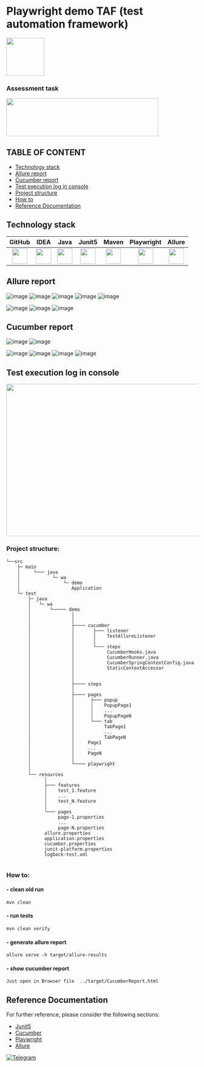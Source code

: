 # Playwright demo TAF (test automation framework)
<img src="https://github.com/xt4k/playwright-junit-allure-demo/assets/38681283/52b31b88-8996-47eb-a8ef-551fae1d70e6" width="100" height="100">

### Assessment task
<img src="https://github.com/user-attachments/assets/916e42ef-6c0a-40a4-93b3-8bb7e02cec73" width="400" height="100">


## TABLE OF CONTENT
* [Technology stack](#technology-stack)
* [Allure report](#allure-report)
* [Cucumber report](#cucumber-report)
* [Test execution log in console](#test-execution-log-in-console)
* [Project structure](#Project-structure)
* [How to](#how-to)
* [Reference Documentation](#Reference-Documentation) 

## Technology stack
| GitHub | IDEA | Java | Junit5 | Maven | Playwright | Allure | 
|:-----:|:-----:|:----:|:------:|:-----:|:---------:|:--------:|
|<img src="https://user-images.githubusercontent.com/38681283/120561870-048f0480-c40e-11eb-9ff8-c155f9d617c4.png" width="40" height="40">|<img src="https://user-images.githubusercontent.com/38681283/120561799-e88b6300-c40d-11eb-91ba-d4103ef6d4b5.png" width="40" height="40">|<img src="https://user-images.githubusercontent.com/38681283/120561837-f7721580-c40d-11eb-8590-7b3b0b5eb50d.png" width="40" height="40"> |<img src="https://user-images.githubusercontent.com/38681283/120562013-43bd5580-c40e-11eb-926f-1b8d3dc9e965.png" width="40" height="40"> | <img src="https://github.com/user-attachments/assets/4403360a-0e50-4201-9b60-ed1584bd9eaa" width="40" height="40"> |<img src="https://github.com/xt4k/playwright-junit-allure-demo/assets/38681283/52b31b88-8996-47eb-a8ef-551fae1d70e6" width="40" height="40">|<img src="https://user-images.githubusercontent.com/38681283/120562749-b5e26a00-c40f-11eb-91d9-641e254428c9.png" width="40" height="40">|

## Allure report
![image](https://github.com/user-attachments/assets/aa40b1d3-7a36-4f49-958a-aabe40aafb15)
![image](https://github.com/user-attachments/assets/1afbc4f7-1d08-4a18-ba79-b267433e18e1)
![image](https://github.com/user-attachments/assets/70700a18-4e34-4ff7-bd4b-825704cc4be7)
![image](https://github.com/user-attachments/assets/dc50d4ad-0a36-4d11-94a9-08251168852c)
![image](https://github.com/user-attachments/assets/49227c1f-7be8-47ed-841c-ccf18d01b31a)

![image](https://github.com/user-attachments/assets/850cbac2-2984-4473-8698-f9f8a5b4c930)
![image](https://github.com/user-attachments/assets/f2cf54b9-d86f-4202-9011-b2eb7430e244)
![image](https://github.com/user-attachments/assets/b29ece7d-65af-4b34-a1e0-e2eccacaa020)



## Cucumber report
![image](https://github.com/user-attachments/assets/9eb69645-176b-4662-bd7f-aa55349eebf8)
![image](https://github.com/user-attachments/assets/167e0695-d0e6-4093-8e65-1fad44ca7404)

![image](https://github.com/user-attachments/assets/e8399c86-da87-4e54-b50a-03f0334314c5)
![image](https://github.com/user-attachments/assets/61754e48-967d-4e3b-be8b-050306cee39d)
![image](https://github.com/user-attachments/assets/3f664a3d-9b06-44be-8749-9327e05a519d)
![image](https://github.com/user-attachments/assets/22e8b594-fd05-44ae-979a-fb9e933a1045)


## Test execution log in console
<img src="https://github.com/user-attachments/assets/65e7b9df-c7e7-413c-9e50-28c14de666ec" width="600" height="400">


### Project structure:
```text
└──src
    ├─ main
    │     └─── java
    │            └─ wa
    │                └─ demo
    │                   Application   
    └─ test
        ├─ java
        │   └─ wa
        │       └───── demo   
        │               │ 
        │               │    
        │               ├──── cucumber
        │               │       ├─── listener
        │               │       │    TestAllureListener
        │               │       │       
        │               │       └─── steps
        │               │            CucumberHooks.java
        │               │            CucumberRunner.java
        │               │            CucumberSpringContextConfig.java
        │               │            StaticContextAccessor  
        │               │  
        │               │    
        │               ├──── steps
        │               │    
        │               ├──── pages
        │               │      ├─── popup
        │               │      │    PopupPage1
        │               │      │    ...
        │               │      │    PopupPageN
        │               │      └─── tab
        │               │           TabPage1
        │               │           ...
        │               │           TabPageN
        │               │     Page1
        │               │     ...
        │               │     PageN             
        │               │     
        │               └──── playwright
        │
        └── resources
              │
              ├─── features
              │    test_1.feature
              │    ...
              │    test_N.feature
              │ 
              └─── pages
                   page-1.properties
                   ...
                   page-N.properties              
              allure.properties
              application.properties
              cucumber.properties
              junit-platform.properties
              logback-test.xml     


```
### How to:
#### - clean old run
```
mvn clean 
```
#### - run tests
```
mvn clean verify
```
#### - generate allure report
```
allure serve -h target/allure-results
```
#### - show cucumber report
```
Just open in Browser file  ../target/CucumberReport.html
```
## Reference Documentation
For further reference, please consider the following sections:
* [Junit5](https://junit.org/junit5/docs/current/user-guide/#overview)
* [Cucumber](https://cucumber.io/docs/cucumber/)
* [Playwright](https://playwright.dev/java/docs/intro)
* [Allure](https://allurereport.org/docs/)

[![Telegram](https://img.shields.io/badge/-Telegram-0b0a1a?style=for-the-badge&logo=telegram&logoColor=27A0D9)](https://t.me/yuriy_logvinov)
